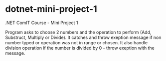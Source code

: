# dotnet-mini-project-1
.NET ComIT Course - Mini Project 1

Program asks to choose 2 numbers and the operation to perform (Add, Substruct, Multiply or Divide).
It catches and throw exeption message if non number typed or operation was not in range or chosen. 
It also handle division operation if the number is divided by 0 - throw exeption with the message.

